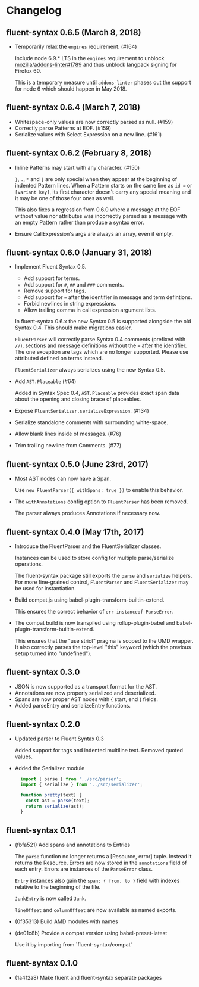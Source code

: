 # Changelog

## fluent-syntax 0.6.5 (March 8, 2018)

  - Temporarily relax the `engines` requirement. (#164)

    Include node 6.9.* LTS in the `engines` requirement to unblock
    [mozilla/addons-linter#1789][] and thus unblock langpack signing for
    Firefox 60.

    This is a temporary measure until `addons-linter` phases out the support
    for node 6 which should happen in May 2018.

    [mozilla/addons-linter#1789]: https://github.com/mozilla/addons-linter/issues/1789

## fluent-syntax 0.6.4 (March 7, 2018)

  - Whitespace-only values are now correctly parsed as null. (#159)
  - Correctly parse Patterns at EOF. (#159)
  - Serialize values with Select Expression on a new line. (#161)

## fluent-syntax 0.6.2 (February 8, 2018)

  - Inline Patterns may start with any character. (#150)

    `}`, `.`, `*` and `[` are only special when they appear at the beginning of
    indented Pattern lines. When a Pattern starts on the same line as `id =` or
    `[variant key]`, its first character doesn't carry any special meaning and
    it may be one of those four ones as well.

    This also fixes a regression from 0.6.0 where a message at the EOF without
    value nor attributes was incorrectly parsed as a message with an empty
    Pattern rather than produce a syntax error.

  - Ensure CallExpression's args are always an array, even if empty.

## fluent-syntax 0.6.0 (January 31, 2018)

  - Implement Fluent Syntax 0.5.

    - Add support for terms.
    - Add support for `#`, `##` and `###` comments.
    - Remove support for tags.
    - Add support for `=` after the identifier in message and term
      defintions.
    - Forbid newlines in string expressions.
    - Allow trailing comma in call expression argument lists.

    In fluent-syntax 0.6.x the new Syntax 0.5 is supported alongside the old
    Syntax 0.4. This should make migrations easier.

    `FluentParser` will correctly parse Syntax 0.4 comments (prefixed with
    `//`), sections and message definitions without the `=` after the
    identifier. The one exception are tags which are no longer supported.
    Please use attributed defined on terms instead.

    `FluentSerializer` always serializes using the new Syntax 0.5.

  - Add `AST.Placeable` (#64)

    Added in Syntax Spec 0.4, `AST.Placeable` provides exact span data about
    the opening and closing brace of placeables.

  - Expose `FluentSerializer.serializeExpression`. (#134)

  - Serialize standalone comments with surrounding white-space.

  - Allow blank lines inside of messages. (#76)

  - Trim trailing newline from Comments. (#77)


## fluent-syntax 0.5.0 (June 23rd, 2017)

  - Most AST nodes can now have a Span.

    Use `new FluentParser({ withSpans: true })` to enable this behavior.

  - The `withAnnotations` config option to `FluentParser` has been removed.

    The parser always produces Annotations if necessary now.


## fluent-syntax 0.4.0 (May 17th, 2017)

  - Introduce the FluentParser and the FluentSerializer classes.

    Instances can be used to store config for multiple parse/serialize
    operations.

    The fluent-syntax package still exports the `parse` and `serialize`
    helpers.  For more fine-grained control, `FluentParser` and
    `FluentSerializer` may be used for instantiation.

  - Build compat.js using babel-plugin-transform-builtin-extend.

    This ensures the correct behavior of `err instanceof ParseError`.

  - The compat build is now transpiled using rollup-plugin-babel and
    babel-plugin-transform-builtin-extend.

    This ensures that the "use strict" pragma is scoped to the UMD wrapper.  It
    also correctly parses the top-level "this" keyword (which the previous
    setup turned into "undefined").

## fluent-syntax 0.3.0

  - JSON is now supported as a transport format for the AST.
  - Annotations are now properly serialized and deserialized.
  - Spans are now proper AST nodes with { start, end } fields.
  - Added parseEntry and serializeEntry functions.

## fluent-syntax 0.2.0

  - Updated parser to Fluent Syntax 0.3

    Added support for tags and indented multiline text. Removed quoted values.

  - Added the Serializer module

    ```javascript
      import { parse } from '../src/parser';
      import { serialize } from '../src/serializer';

      function pretty(text) {
        const ast = parse(text);
        return serialize(ast);
      }
    ```


## fluent-syntax 0.1.1

  - (fbfa521) Add spans and annotations to Entries

    The `parse` function no longer returns a [Resource, error] tuple. Instead
    it returns the Resource.  Errors are now stored in the `annotations` field
    of each entry.  Errors are instances of the `ParseError` class.

    `Entry` instances also gain the `span: { from, to }` field with indexes
    relative to the beginning of the file.

    `JunkEntry` is now called `Junk`.

    `lineOffset` and `columnOffset` are now available as named exports.

  - (0f35313) Build AMD modules with names
  - (de01c8b) Provide a compat version using babel-preset-latest

    Use it by importing from `fluent-syntax/compat'

## fluent-syntax 0.1.0

  - (1a4f2a8) Make fluent and fluent-syntax separate packages
